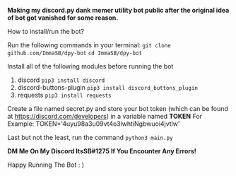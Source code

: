 **Making my discord.py dank memer utility bot public after the original idea of bot got vanished for some reason.**


How to install/run the bot?

Run the following commands in your terminal: 
`git clone github.com/ImmaSB/dpy-bot`
`cd ImmaSB/dpy-bot`

Install all of the following modules before running the bot
1) discord `pip3 install discord`
2) discord-buttons-plugin `pip3 install discord_buttons_plugin`
3) requests `pip3 install requests`

Create a file named secret.py and store your bot token (which can be found at https://discord.com/developers) in a variable named **TOKEN**
For Example: TOKEN='4uyu98a3u09vt4o3iwhtiNgbwuoi4jvtlw'

Last but not the least, run the command `python3 main.py`



**DM Me On My Discord ItsSB#1275 If You Encounter Any Errors!**


Happy Running The Bot : )
